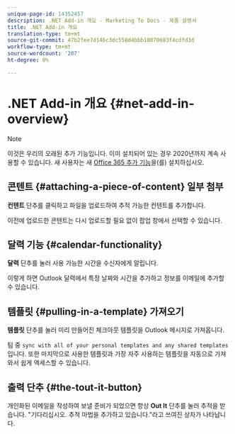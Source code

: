 ```yaml
---
unique-page-id: 14352457
description: .NET Add-in 개요 - Marketing To Docs - 제품 설명서
title: .NET Add-in 개요
translation-type: tm+mt
source-git-commit: 47b2fee7d146c3dc558d4bbb10070683f4cdfd3d
workflow-type: tm+mt
source-wordcount: '207'
ht-degree: 0%

---
```



# .NET Add-in 개요 {#net-add-in-overview}

>[!NOTE]
>
>이것은 우리의 오래된 추가 기능입니다. 이미 설치되어 있는 경우 2020년까지 계속 사용할 수 있습니다. 새 사용자는 새 [Office 365 추가 기능](http://s3.amazonaws.com/tout-user-store/outlook-mac/assets/install_tout_add-in_outlook_mac.pdf)을(를) 설치하십시오.

## 콘텐트 {#attaching-a-piece-of-content} 일부 첨부

**컨텐트** 단추를 클릭하고 파일을 업로드하여 추적 가능한 컨텐트를 추가합니다.

이전에 업로드한 콘텐트는 다시 업로드할 필요 없이 팝업 창에서 선택할 수 있습니다.

## 달력 기능 {#calendar-functionality}

**달력** 단추를 눌러 사용 가능한 시간을 수신자에게 알립니다.

이렇게 하면 Outlook 달력에서 특정 날짜와 시간을 추가하고 정보를 이메일에 추가할 수 있습니다.

## 템플릿 {#pulling-in-a-template} 가져오기

**템플릿** 단추를 눌러 미리 만들어진 체크아웃 템플릿을 Outlook 메시지로 가져옵니다.

팀 중 `sync with all of your personal templates and any shared templates`입니다. 또한 마지막으로 사용한 템플릿과 가장 자주 사용하는 템플릿을 자동으로 가져와서 쉽게 액세스할 수 있습니다.

## 출력 단추 {#the-tout-it-button}

개인화된 이메일을 작성하여 보낼 준비가 되었으면 항상 **Out It** 단추를 눌러 추적을 받습니다. &quot;기다리십시오. 추적 마법을 추가하고 있습니다.&quot;라고 쓰여진 상자가 나타납니다.
